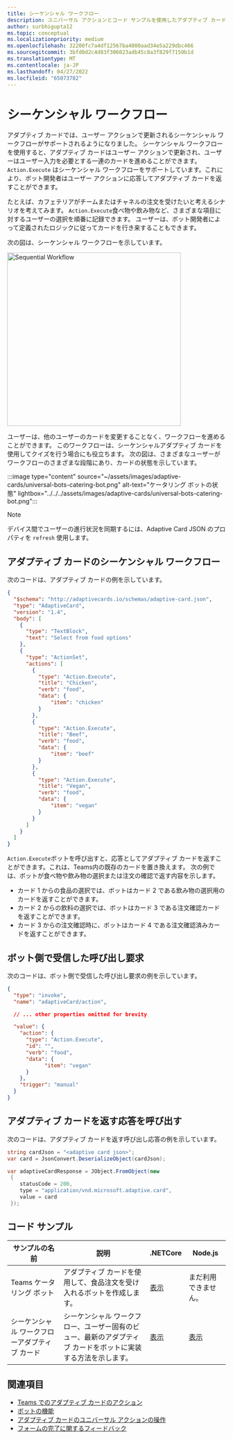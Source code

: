 ```yaml
---
title: シーケンシャル ワークフロー
description: ユニバーサル アクションとコード サンプルを使用したアダプティブ カードのシーケンシャル ワークフローについて学習する
author: surbhigupta12
ms.topic: conceptual
ms.localizationpriority: medium
ms.openlocfilehash: 32200fc7a4df12567ba4000aad34e5a229dbc466
ms.sourcegitcommit: 3bfd0d2c4d83f306023adb45c8a3f829f7150b1d
ms.translationtype: MT
ms.contentlocale: ja-JP
ms.lasthandoff: 04/27/2022
ms.locfileid: "65073782"
---
```

# <a name="sequential-workflows"></a>シーケンシャル ワークフロー

アダプティブ カードでは、ユーザー アクションで更新されるシーケンシャル ワークフローがサポートされるようになりました。 シーケンシャル ワークフローを使用すると、アダプティブ カードはユーザー アクションで更新され、ユーザーはユーザー入力を必要とする一連のカードを進めることができます。 `Action.Execute` はシーケンシャル ワークフローをサポートしています。これにより、ボット開発者はユーザー アクションに応答してアダプティブ カードを返すことができます。

たとえば、カフェテリアがチームまたはチャネルの注文を受けたいと考えるシナリオを考えてみます。 `Action.Execute`食べ物や飲み物など、さまざまな項目に対するユーザーの選択を順番に記録できます。 ユーザーは、ボット開発者によって定義されたロジックに従ってカードを行き来することもできます。 <br/>

次の図は、シーケンシャル ワークフローを示しています。

<img src="~/assets/images/bots/sequentialWorkflow.gif" alt="Sequential Workflow" width="400"/>

ユーザーは、他のユーザーのカードを変更することなく、ワークフローを進めることができます。 このワークフローは、シーケンシャルアダプティブ カードを使用してクイズを行う場合にも役立ちます。 次の図は、さまざまなユーザーがワークフローのさまざまな段階にあり、カードの状態を示しています。

:::image type="content" source="~/assets/images/adaptive-cards/universal-bots-catering-bot.png" alt-text="ケータリング ボットの状態" lightbox="../../../assets/images/adaptive-cards/universal-bots-catering-bot.png":::

> [!NOTE]
> デバイス間でユーザーの進行状況を同期するには、Adaptive Card JSON のプロパティを `refresh` 使用します。

## <a name="sequential-workflow-for-adaptive-cards"></a>アダプティブ カードのシーケンシャル ワークフロー

次のコードは、アダプティブ カードの例を示しています。

```JSON
{
  "$schema": "http://adaptivecards.io/schemas/adaptive-card.json",
  "type": "AdaptiveCard",
  "version": "1.4",
  "body": [
    {
      "type": "TextBlock",
      "text": "Select from food options"
    },
    { 
      "type": "ActionSet",
      "actions": [
        {
          "type": "Action.Execute",
          "title": "Chicken",
          "verb": "food",
          "data": {
              "item": "chicken"
          }
        },
        {
          "type": "Action.Execute",
          "title": "Beef",
          "verb": "food",
          "data": {
              "item": "beef"
          }
        },
        {
          "type": "Action.Execute",
          "title": "Vegan",
          "verb": "food",
          "data": {
              "item": "vegan"
          }
        }
      ]
    }
  ]
}
```

`Action.Execute`ボットを呼び出すと、応答としてアダプティブ カードを返すことができます。これは、Teams内の既存のカードを置き換えます。
次の例では、ボットが食べ物や飲み物の選択または注文の確認で返す内容を示します。

* カード 1 からの食品の選択では、ボットはカード 2 である飲み物の選択用のカードを返すことができます。
* カード 2 からの飲料の選択では、ボットはカード 3 である注文確認カードを返すことができます。
* カード 3 からの注文確認時に、ボットはカード 4 である注文確認済みカードを返すことができます。

## <a name="invoke-request-received-on-bot-side"></a>ボット側で受信した呼び出し要求

次のコードは、ボット側で受信した呼び出し要求の例を示しています。

```JSON
{ 
  "type": "invoke",
  "name": "adaptiveCard/action",

  // ... other properties omitted for brevity

  "value": { 
    "action": { 
      "type": "Action.Execute", 
      "id": "", 
      "verb": "food",
      "data": { 
            "item": "vegan"
      } 
    },
    "trigger": "manual" 
  }
}
```

## <a name="invoke-response-to-return-adaptive-cards"></a>アダプティブ カードを返す応答を呼び出す

次のコードは、アダプティブ カードを返す呼び出し応答の例を示しています。

```C#
string cardJson = "<adaptive card json>";
var card = JsonConvert.DeserializeObject(cardJson);

var adaptiveCardResponse = JObject.FromObject(new
 {
    statusCode = 200,
    type = "application/vnd.microsoft.adaptive.card",
    value = card
 });
```

## <a name="code-samples"></a>コード サンプル

|サンプルの名前 | 説明 | .NETCore | Node.js |
|----------------|-----------------|--------------|--------------|
| Teams ケータリング ボット | アダプティブ カードを使用して、食品注文を受け入れるボットを作成します。 |[表示](https://github.com/OfficeDev/Microsoft-Teams-Samples/tree/main/samples/bot-teams-catering/csharp)| まだ利用できません。 |
| シーケンシャル ワークフローアダプティブ カード | シーケンシャル ワークフロー、ユーザー固有のビュー、最新のアダプティブ カードをボットに実装する方法を示します。 | [表示](https://github.com/OfficeDev/Microsoft-Teams-Samples/tree/main/samples/bot-sequential-flow-adaptive-cards/csharp) | [表示](https://github.com/OfficeDev/Microsoft-Teams-Samples/tree/main/samples/bot-sequential-flow-adaptive-cards/nodejs) |

## <a name="see-also"></a>関連項目

* [Teams でのアダプティブ カードのアクション](~/task-modules-and-cards/cards/cards-actions.md#adaptive-cards-actions)
* [ボットの機能](/azure/bot-service/bot-builder-basics?view=azure-bot-service-4.0&preserve-view=true)
* [アダプティブ カードのユニバーサル アクションの操作](Work-with-universal-actions-for-adaptive-cards.md)
* [フォームの完了に関するフィードバック](~/bots/how-to/conversations/conversation-messages.md#form-completion-feedback)
